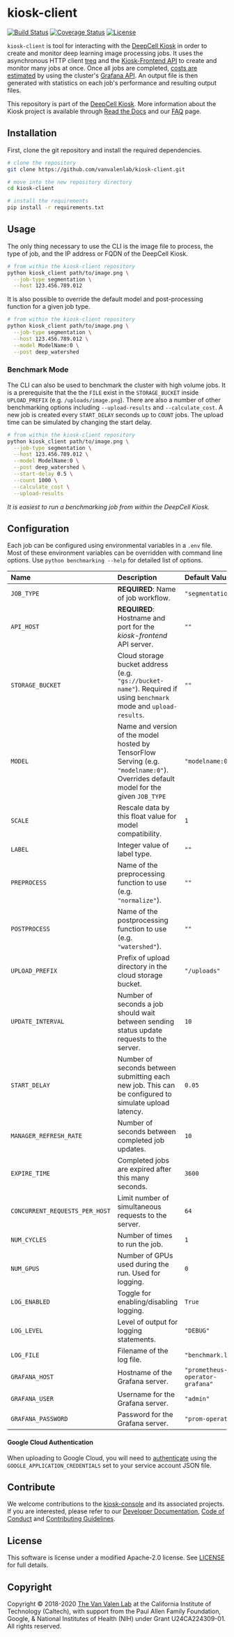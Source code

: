 # kiosk-client

[![Build Status](https://travis-ci.com/vanvalenlab/kiosk-client.svg?branch=master)](https://travis-ci.com/vanvalenlab/kiosk-client)
[![Coverage Status](https://coveralls.io/repos/github/vanvalenlab/kiosk-client/badge.svg?branch=master)](https://coveralls.io/github/vanvalenlab/kiosk-client?branch=master)
[![License](https://img.shields.io/badge/License-Apache%202.0-blue.svg)](/LICENSE)

`kiosk-client` is tool for interacting with the [DeepCell Kiosk](https://github.com/vanvalenlab/kiosk-console) in order to create and monitor deep learning image processing jobs. It uses the asynchronous HTTP client [treq](https://github.com/twisted/treq) and the [Kiosk-Frontend API](https://github.com/vanvalenlab/kiosk-frontend) to create and monitor many jobs at once. Once all jobs are completed, [costs are estimated](./docs/cost_computation_notes.md) by using the cluster's [Grafana API](https://grafana.com/docs/http_api/). An output file is then generated with statistics on each job's performance and resulting output files.

This repository is part of the [DeepCell Kiosk](https://github.com/vanvalenlab/kiosk-console). More information about the Kiosk project is available through [Read the Docs](https://deepcell-kiosk.readthedocs.io/en/master) and our [FAQ](http://www.deepcell.org/faq) page.

## Installation

First, clone the git repository and install the required dependencies.

```bash
# clone the repository
git clone https://github.com/vanvalenlab/kiosk-client.git

# move into the new repository directory
cd kiosk-client

# install the requirements
pip install -r requirements.txt
```

## Usage

The only thing necessary to use the CLI is the image file to process, the type of job, and the IP address or FQDN of the DeepCell Kiosk.

```bash
# from within the kiosk-client repository
python kiosk_client path/to/image.png \
  --job-type segmentation \
  --host 123.456.789.012
```

It is also possible to override the default model and post-processing function for a given job type.

```bash
# from within the kiosk-client repository
python kiosk_client path/to/image.png \
  --job-type segmentation \
  --host 123.456.789.012 \
  --model ModelName:0 \
  --post deep_watershed
```

### Benchmark Mode

The CLI can also be used to benchmark the cluster with high volume jobs.
It is a prerequisite that the the `FILE` exist in the `STORAGE_BUCKET` inside `UPLOAD_PREFIX` (e.g. `/uploads/image.png`).
There are also a number of other benchmarking options including `--upload-results` and `--calculate_cost`.
A new job is created every `START_DELAY` seconds up to `COUNT` jobs.
The upload time can be simulated by changing the start delay.

```bash
# from within the kiosk-client repository
python kiosk_client path/to/image.png \
  --job-type segmentation \
  --host 123.456.789.012 \
  --model ModelName:0 \
  --post deep_watershed \
  --start-delay 0.5 \
  --count 1000 \
  --calculate_cost \
  --upload-results
```

_It is easiest to run a benchmarking job from within the DeepCell Kiosk._

## Configuration

Each job can be configured using environmental variables in a `.env` file. Most of these environment variables can be overridden with command line options. Use `python benchmarking --help` for detailed list of options.

| Name | Description | Default Value |
| :--- | :--- | :--- |
| `JOB_TYPE` | **REQUIRED**: Name of job workflow. | `"segmentation"` |
| `API_HOST` | **REQUIRED**: Hostname and port for the *kiosk-frontend* API server. | `""` |
| `STORAGE_BUCKET` | Cloud storage bucket address (e.g. `"gs://bucket-name"`). Required if using `benchmark` mode and `upload-results`. | `""` |
| `MODEL` | Name and version of the model hosted by TensorFlow Serving (e.g. `"modelname:0"`). Overrides default model for the given `JOB_TYPE` | `"modelname:0"` |
| `SCALE` | Rescale data by this float value for model compatibility. | `1` |
| `LABEL` | Integer value of label type. | `""` |
| `PREPROCESS` | Name of the preprocessing function to use (e.g. `"normalize"`). | `""` |
| `POSTPROCESS` | Name of the postprocessing function to use (e.g. `"watershed"`). | `""` |
| `UPLOAD_PREFIX` | Prefix of upload directory in the cloud storage bucket. | `"/uploads"` |
| `UPDATE_INTERVAL` | Number of seconds a job should wait between sending status update requests to the server. | `10` |
| `START_DELAY` | Number of seconds between submitting each new job. This can be configured to simulate upload latency. | `0.05` |
| `MANAGER_REFRESH_RATE` | Number of seconds between completed job updates. | `10` |
| `EXPIRE_TIME` | Completed jobs are expired after this many seconds. | `3600` |
| `CONCURRENT_REQUESTS_PER_HOST` | Limit number of simultaneous requests to the server.  | `64` |
| `NUM_CYCLES` | Number of times to run the job. | `1` |
| `NUM_GPUS` | Number of GPUs used during the run. Used for logging. | `0` |
| `LOG_ENABLED` | Toggle for enabling/disabling logging. | `True` |
| `LOG_LEVEL` | Level of output for logging statements. | `"DEBUG"` |
| `LOG_FILE` | Filename of the log file. | `"benchmark.log"` |
| `GRAFANA_HOST` | Hostname of the Grafana server. | `"prometheus-operator-grafana"` |
| `GRAFANA_USER` | Username for the Grafana server. | `"admin"` |
| `GRAFANA_PASSWORD` | Password for the Grafana server. | `"prom-operator"` |


#### Google Cloud Authentication

When uploading to Google Cloud, you will need to [authenticate](https://cloud.google.com/docs/authentication/production) using the `GOOGLE_APPLICATION_CREDENTIALS` set to your service account JSON file.

## Contribute

We welcome contributions to the [kiosk-console](https://github.com/vanvalenlab/kiosk-console) and its associated projects. If you are interested, please refer to our [Developer Documentation](https://deepcell-kiosk.readthedocs.io/en/master/DEVELOPER.html), [Code of Conduct](https://github.com/vanvalenlab/kiosk-console/blob/master/CODE_OF_CONDUCT.md) and [Contributing Guidelines](https://github.com/vanvalenlab/kiosk-console/blob/master/CONTRIBUTING.md).

## License

This software is license under a modified Apache-2.0 license. See [LICENSE](/LICENSE) for full  details.

## Copyright

Copyright © 2018-2020 [The Van Valen Lab](http://www.vanvalen.caltech.edu/) at the California Institute of Technology (Caltech), with support from the Paul Allen Family Foundation, Google, & National Institutes of Health (NIH) under Grant U24CA224309-01.
All rights reserved.
